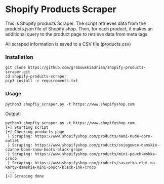 # Shopify Products Scraper

This is Shopify products Scraper. The script retrieves data from the products.json file of Shopify shop. 
Then, for each product, it makes an additional query to the 
product page to retrieve data from meta tags.

All scraped information is saved to a CSV file (products.csv)

### Installation
```
git clone https://github.com/grabowskiadrian/shopify-products-scraper.git
cd shopify-products-scraper
pip3 install -r requirements.txt
```

### Usage

```
python3 shopfiy_scraper.py -t https://www.shopifyshop.com
```

Output:

```
python3 shopfiy_scraper.py -t https://www.shopifyshop.com
[+] Starting script
[+] Checking products page
 ├ Scraping: https://www.shopifyshop.com/products/nami-nude-corn-outlet
 ├ Scraping: https://www.shopifyshop.com/products/sniegowce-damskie-czarne-boom-snow-boots-black-grape
 ├ Scraping: https://www.shopifyshop.com/products/mini-pouch-mokka-croco
 ├ Scraping: https://www.shopifyshop.com/products/saszetka-etui-na-karty-damskie-mini-pouch-black-ink-croco
 ...
[+] Scraping done
 ```